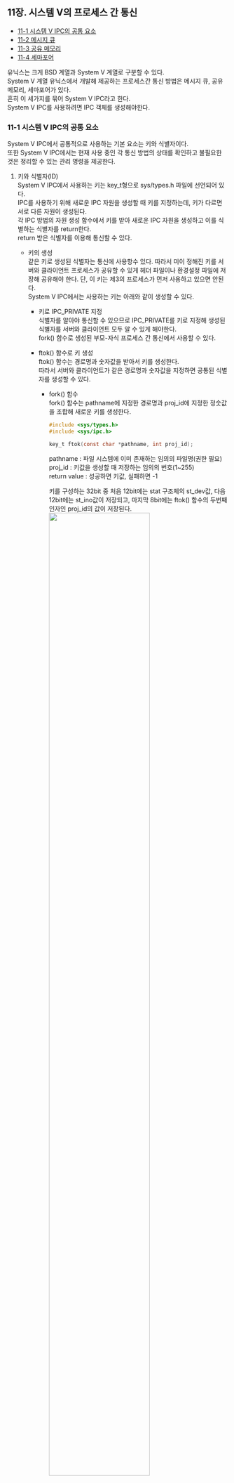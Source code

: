  ## 11장. **시스템 V의 프로세스 간 통신**

  * [11-1 시스템 V IPC의 공통 요소](#11-1-시스템-v-ipc의-공통-요소)
  * [11-2 메시지 큐](#11-2-메시지-큐)
  * [11-3 공유 메모리](#11-3-공유-메모리)
  * [11-4 세마포어](#11-4-세마포어)  

  유닉스는 크게 BSD 계열과 System V 계열로 구분할 수 있다.  
  System V 계열 유닉스에서 개발해 제공하는 프로세스간 통신 방법은 메시지 큐, 공유 메모리, 세마포어가 있다.  
  흔히 이 세가지를 묶어 System V IPC라고 한다.  
  System V IPC를 사용하려면 IPC 객체를 생성해야한다.

### 11-1 시스템 V IPC의 공통 요소  
  System V IPC에서 공통적으로 사용하는 기본 요소는 키와 식별자이다.  
  또한 System V IPC에서는 현재 사용 중인 각 통신 방법의 상태를 확인하고 불필요한 것은 정리할 수 있는 관리 명령을 제공한다.

  1. 키와 식별자(ID)  
    System V IPC에서 사용하는 키는 key_t형으로 sys/types.h 파일에 선언되어 있다.  
    IPC를 사용하기 위해 새로운 IPC 자원을 생성할 때 키를 지정하는데, 키가 다르면 서로 다른 자원이 생성된다.  
    각 IPC 방법의 자원 생성 함수에서 키를 받아 새로운 IPC 자원을 생성하고 이를 식별하는 식별자를 return한다.  
    return 받은 식별자를 이용해 통신할 수 있다.  

      * 키의 생성  
        같은 키로 생성된 식별자는 통신에 사용항수 있다. 
        따라서 미이 정해진 키를 서버와 클라이언트 프로세스가 공유할 수 있게 헤더 파일이나 환경설정 파일에 저장해 공유해야 한다.
        단, 이 키는 제3의 프로세스가 먼저 사용하고 있으면 안된다.  
        System V IPC에서는 사용하는 키는 아래와 같이 생성할 수 있다.  
        
        * 키로 IPC_PRIVATE 지정  
          식별자를 알아야 통신할 수 있으므로 IPC_PRIVATE를 키로 지정해 생성된 식별자를 서버와 클라이언트 모두 알 수 있게 해야한다.  
          fork() 함수로 생성된 부모-자식 프로세스 간 통신에서 사용할 수 있다.  
        
        * ftok() 함수로 키 생성  
          ftok() 함수는 경로명과 숫자값을 받아서 키를 생성한다.  
          따라서 서버와 클라이언트가 같은 경로명과 숫자값을 지정하면 공통된 식별자를 생성할 수 있다.

          * fork() 함수  
            fork() 함수는 pathname에 지정한 경로명과 proj_id에 지정한 정숫값을 조합해 새로운 키를 생성한다.  
            ``` c
            #include <sys/types.h>
            #include <sys/ipc.h>

            key_t ftok(const char *pathname, int proj_id);
            ```
            pathname : 파일 시스템에 이미 존재하는 임의의 파일명(권한 필요)  
            proj_id : 키값을 생성할 때 저장하는 임의의 번호(1~255)  
            return value : 성공하면 키값, 실패하면 -1  

            키를 구성하는 32bit 중 처음 12bit에는 stat 구조체의 st_dev값, 다음 12bit에는 st_ino값이 저장되고, 마지막 8bit에는 ftok() 함수의 두번째 인자인 proj_id의 값이 저장된다.  
            <img src="../image/11.Communication_in_SystemV/key_value_structure.png" width="75%">  

  2. IPC 공통 구조체  
    System V IPC를 사용하기 위해 해당 IPc의 자원을 생성하면 IPC 공통 구조체가 정의된다.  
    System V IPC에서 공통으로 사용하는 IPC 공통 구조체는 sys/ipc.h 파일에 정의되어 있으며, 리눅스에서는 이전 시스템과의 호환성을 위해 이 구조체를 유지하고 있다.  
    *주의!  
    IPC 구조체는 사용이 끝나면 반드시 프로그램 안에서 삭제해야 한다.  
    IPC 구조체를 삭제하지 않으면 계속 남아 있게 된다.  
    그런데 시스템에서 제공 가능한 IPC 구조체의 총 개수가 한정되어 있으므로, 사용하지 않는 IPC 구조체가 계속 남아 있으면 시스템 자원을 낭비하게 되고, IPC를 사용해야하는 프로세스가 사용하지 못하게 될수도 있다.*
      ``` c
      struct ipc_perm {
        key_t _key;
        uid_t uid;
        gid_t gid;
        uid_t cuid;
        gid_t cgid;
        unsigned short mode;
        unsigned short _seq;
      };
      ```
      _key : 키 값  
      uid : 구조체의 소유자 ID  
      gid : 구조체의 소유 그룹 ID  
      cuid : 구조체를 생성한 소유자 ID  
      cgid : 구조체를 생성한 그룹 ID  
      mode : 구조체에 대한 접근 권한  
      _seq : 일련번호

  3. System V IPC 정보 검색  
    System V IPC의 정보를 검색하고 현재 상태를 확인하는 명령은 `ipcs`다.  
    `ipcs` 명령을 사용하는 동안에도 IPC의 상태가 변경될 수 있다.  
    `ipcs` 명령은 검색하는 순간의 정확성만 보장한다.  

      * ipcs 명령의 기본 형식  
        ```
        ipcs [-ihVmqsaclptu]
        ```
      1. 기본 옵션
        
        |옵션|설명|
        |:--:|--|
        |-i id|특정 id에 대한 정보 출력</br> -m, -q, -s 중 하나와 결합해 사용한다.|
        |-h|도움말 출력|
        |-v|버전 정보 출력|
        
      2. 지원 옵션

        |옵션|설명|
        |:--:|--|
        |-m|공유 메모리 정보 검색|
        |-q|메시지 큐 정보 검색|
        |-s|세마포어 정보 검색|
        |-a|공유 메모리, 메시지 큐, 세마포어 정보를 전부 검색(default)|
        
      3. 출력 옵션
        출력 옵션은 하나만 지정
        
        |옵션|설명|
        |:--:|--|
        |-c|IPC 자원을 생성한 사용자와 소유자 정보 출력|
        |-l|사용할수 있는 공유 메모리, 메시지 큐, 세마포어읜 제한값 출력|
        |-p|자원의 생성자와 마지막 운영자의 PID 출력|
        |-t|시간 정보 출력|
        |-u|요약 정보 출력|

      4. 표현 형식  
        -l 옵션에서만 적용

        |옵션|설명|
        |:--:|--|
        |-b|크기 정보를 byte 단위로 출력|
        |--human|크기 정보를 사용자가 읽기 편한 형식으로 출력|

  4. System V IPC 자원의 생성과 삭제  
    System V IPC 자원을 명령으로 `ipcmk` 명령을 사용하고, 불필요한 IPC 자원을 삭제할 때는 `ipcrm` 명령을 사용한다.  

      * ipcmk 명령    
        ```
        ipcmk [options]
        ```
        |옵션|설명|
        |:--:|--|
        |-M size|size에 지정한 byte 크기로 공유 메모리 생성</br>KB, MB, GB 단위 사용|
        |-Q|메시지 큐를 생성|
        |-s number|number에 지정한 개수의 요소를 갖는 세마포어 생성|
        |-p mode|자원의 접근 권한 지정(default: 0644)|
        
      * ipcrm 명령  
        ```
        ipcrm [options]
        ```
        |옵션|설명|
        |:--:|--|
        |-a|모든 자원 제거|
        |-M shmkey|shmkey로 생성한 공유 메모리의 마지막 연결이 헤제된 뒤 공유 메모리 제거|
        |-m shmid|shmid로 지정한 공유 메모리 삭제</br>공유 메모리에 대한 마지막 헤제 동작 이후 관련된 메모리 세그먼트가 제거됨|
        |-Q msgkey|msgkey로 생성한 메시지 큐 제거|
        |-q msgid|msgid로 지정한 메시지 큐 삭제|
        |-S semkey|semkey로 생성한 세마포어 삭제|
        |-s semid|semid로 지정한 세마포어 삭제|

### 11-2 메시지 큐  
  메시지 큐는 파이프와 유사하다.  
  하지만 **파이프는 스트림 기반** 으로 동작하고, **메시지 큐는 메시지(or 패킷)** 단위로 동작한다.  
  각 메시지의 최대 크기는 제한되어 있으며, 수신 프로세스는 메시지 유형을 선택해 메시지를 받는다.

  * 메시지 큐로 식별자 생성  
    메시지 큐와 IPC 구조체가 새로 생성되는 경우는 두가지이다.  
      1. key가 IPC_PRIVATE이다.  
      2. key가 IPC_PRIVATE이 아니며, key에 지정한 식별자와 관련된 다른 메시지 큐가 없고 msgflg에 IPC_CREAT가 설정되어있다.  
    ``` c
    #include <sys/types.h>
    #include <sys/ipc.h>
    #include <sys/msg.h>

    int msgget(key_t key, int msgflg);
    ```
    key : 메시지 큐를 식별하는 키  
    msgflg : 메시지 큐의 속성을 설정하는 플래그(IPC_CREAT, IPC_EXCL)  
    return value : 성공하면 메시지 큐 식별자, 실패하면 -1  

    |옵션|설명|
    |:--:|--|
    |IPC_CREAT|새로운 키면 식별자를 새로 생성|
    |IPC_EXCL|이미 존재하는 키면 오류가 발생|

    식별자가 리턴할떄 메시지 큐구조체의 값은 다음과 같이 설정된다.  
      * msg_perm.cuid, msg_perm.uid : 함수를 호출한 프로세스의 유효 사용자 ID  
      * msg_perm.cgid, msg_perm.gid : 함수를 호출한 프로세스의 유효 그룹 ID  
      * msg_perm.mode : msgflg 값의 하위 9비트
      * msg_stime, msg_rtime, msg_qnum, msg_lspid, msg_lrpid : 0  
      * msg_ctime : 현재 시간
      * msg_qbytes : 시스템 제한값

    * [메시지 큐의 정보 구조체](#참고-메시지-큐의-정보-구조체)

  * 메시지 전송  
    msgget() 함수가 리턴한 메시지 큐를 통해 크기가 msgsz인 메시지를 버퍼(msgp)에 담아 전달한다.  
    메시지를 담고 있는 버퍼는 msgbuf 구조체를 사용한다.  
    ``` c
    #include <sys/types.h>
    #include <sys/ipc.h>
    #include <sys/msg.h>

    int msgsnd(int msqid, const void *msgp, size_t msgsz, int msgflg);
    ```
    msqid : msgget 함수로 생성한 메시지 큐 식별자  
    msgp : 메시지를 담고 있는 메시지 버퍼의 주소  
    msgsz : 메시지의 크기(0 ~ 시스템이 정한 값)  
    msgflg : 블록 모드(0), 비블록 모드(IPC_NOWAIT)  
    return value : 성공하면 0, 실패하면 -1  

    ``` c
    struct msgbuf {
      long  mtype;
      char mtext[1];
    }
    ```
    mtype : 메시지 유형으로 양수를 지정  
    mtext : msgsnd() 함수의 msgsz로 지정한 크기의 버퍼로 메시지 내용이 저장

### 11-3 공유 메모리  

### 11-4 세마포어  

##### (참고) 메시지 큐의 정보 구조체  
``` c
#include <sys/msg.h>

struct msqid_ds { 
  struct ipc_perm msg_perm;
  time_t          msg_stime;
  time_t          msg_rtime;
  time_t          msg_ctime;
  unsigned long   __msg_cbytes;
  msgqnum_t       msg_qnum;
  msglen_t        msg_qbytes;
  pid_t           msg_lspid;
  pid_t           msg_lrpid;
};
```
msg_perm : IPC 공통 구조체  
msg_stime : 마지막으로 메시지를 보낸 시간  
msg_rtime : 마지막으로 메시지를 읽은 시간  
msg_ctime : 마지막으로 메시지 큐의 권한을 바꾼 시간  
__msg_cbytes : 현재 메시지 큐에 있는 메시지의 총 byte 수  
msg_qnum : 메시지 큐에 있는 메시지의 갯수  
msg_qbytes : 메시지 큐의 최대 크기(byte)  
msg_lspid : 마지막으로 메시지를 보낸 프로세스의 PID  
msg_lrpid : 마지막으로 메시지를 읽은 프로세스의 PID  
